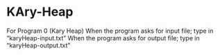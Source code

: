 # KAry-Heap

For Program 0 (Kary Heap)
When the program asks for input file; type in “karyHeap-input.txt”
When the program asks for output file; type in “karyHeap-output.txt”
